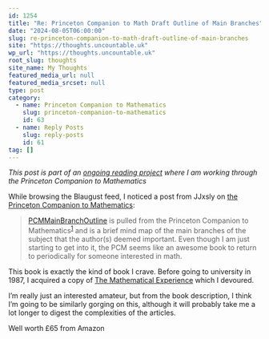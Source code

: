 ```yaml
---
id: 1254
title: "Re: Princeton Companion to Math Draft Outline of Main Branches"
date: "2024-08-05T06:00:00"
slug: re-princeton-companion-to-math-draft-outline-of-main-branches
site: "https://thoughts.uncountable.uk"
wp_url: "https://thoughts.uncountable.uk"
root_slug: thoughts
site_name: My Thoughts
featured_media_url: null
featured_media_srcset: null
type: post
category:
  - name: Princeton Companion to Mathematics
    slug: princeton-companion-to-mathematics
    id: 63
  - name: Reply Posts
    slug: reply-posts
    id: 61
tag: []
---
```


<p><em>This post is part of an <a href="https://thoughts.uncountable.uk/thoughts-on/princeton-companion-to-mathematics/">ongoing reading project</a> where I am working through the Princeton Companion to Mathematics</em></p>
<p>While browsing the Blaugust feed, I noticed a post from JJxsly on <a href="https://jjxsly.bearblog.dev/princeton-companion-to-math-draft-outline-of-main-branches/">the Princeton Companion to Mathematics</a>:</p>



<blockquote class="wp-block-quote is-style-plain is-layout-flow wp-block-quote-is-layout-flow is-style-plain--27">
<p><a href="https://tinyurl.com/PCMMainBranchOutline" target="_blank" rel="noreferrer noopener">PCMMainBranchOutline</a> is pulled from the Princeton Companion to Mathematics<sup><a href="https://jjxsly.bearblog.dev/princeton-companion-to-math-draft-outline-of-main-branches/#fn-1">1</a></sup> and is a brief mind map of the main branches of the subject that the author(s) deemed important. Even though I am just starting to get into it, the PCM seems like an awesome book to return to periodically for someone interested in math.</p>
</blockquote>



<p>This book is exactly the kind of book I crave.  Before going to university in 1987, I acquired a copy of <a href="https://en.wikipedia.org/wiki/The_Mathematical_Experience">The Mathematical Experience</a> which I devoured.  </p>



<p>I&#8217;m really just an interested amateur, but from the book description, I think I&#8217;m going to be similarly gorging on this, although it will probably take me a lot longer to digest the complexities of the articles.</p>



<p>Well worth £65 from Amazon</p>



<p></p>
